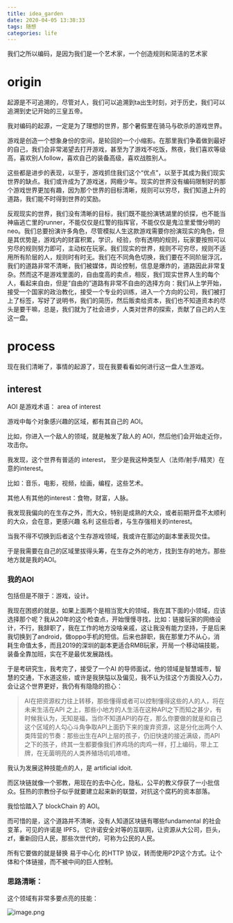 ```yaml
---
title: idea_garden
date: 2020-04-05 13:38:33
tags: 随想
categories: life
---
```


我们之所以编码，是因为我们是一个艺术家，一个创造规则和简洁的艺术家

<!--more-->

# origin

起源是不可追溯的，尽管对人，我们可以追溯到ta出生时刻，对于历史，我们可以追溯到史记开始的三皇五帝。

我对编码的起源，一定是为了理想的世界，那个暑假里在骑马与砍杀的游戏世界。

游戏是创造一个想象身份的空间，是轮回的一个小缩影。在那里我们争着做到最好的自己，我们会非常渴望去打开游戏，甚至为了游戏不吃饭，熬夜，我们喜欢等级高，喜欢别人follow，喜欢自己的装备高级，喜欢战胜别人。

这些都是进步的表现，以至于，游戏抓住我们这个“优点”，以至于其成为我们现实世界的缺点。我们或许成为了游戏迷，网瘾少年。现实的世界没有编码限制好的那个游戏世界更加有趣，因为那个世界的目标清晰，规则可以穷尽，我们知道上升的道路，我们能不时得到世界的奖励。

反观现实的世界，我们没有清晰的目标，我们既不能扮演锈湖里的侦探，也不能当神庙逃亡里的runner，不能仅仅是红警的指挥官，不能仅仅是鬼泣里爱憎分明的neo。我们总要扮演许多角色，尽管模拟人生这款游戏需要你扮演现实的角色，但是其优势是，游戏内的财富积累，学识，经验，你有透明的规则，玩家要按照可以穷尽的规则努力即可，主动权在玩家。我们现实的世界，规则不可穷尽，规则不适用所有阶层的人，规则时有时无。我们在不同角色切换，我们要在不同阶层浮沉，我们的道路非常不清晰，我们被媒体，舆论控制，信息是爆炸的，道路因此非常复杂。然而这不是游戏里面的，自由度高的卖点，相反，我们现实世界人生的每个人，看起来自由，但是“自由的”道路有非常不自由的选择方向：我们从上学开始，接受一个国家的政治教化，接受一个专业的训练，进入一个方向的公司，我们被打上了标签，写好了说明书，我们的简历，然后贩卖给资本，我们也不知道资本的尽头是要干嘛，总是，我们就为了社会进步，人类对世界的探索，贡献了自己的人生这一盘。

# process

现在我们清晰了，事情的起源了，现在我要看看如何进行这一盘人生游戏。

## interest

AOI 是游戏术语： area of interest

游戏中每个对象感兴趣的区域，都有其自己的 AOI。

比如，你进入一个敌人的领域，就是触发了敌人的 AOI，然后他们会开始走近你，攻击你。

我发现，这个世界有普适的 interest， 至少是我这种类型人（法师/射手/精灵）在意的interest。

比如：音乐，电影，视频，绘画，编程，这些艺术。

其他人有其他的interest：食物，财富，人脉。

我发现我偏向的在生存之外，而大众，特别是成熟的大众，或者前期开盘不太顺利的大众，会在意，更感兴趣 名利 这些后者，与生存强相关的interest。

当我不得不切换到后者这个生存游戏领域，我或许在那边的副本里表现欠佳。

于是我需要在自己的区域里拔得头筹，在生存之外的地方，找到生存的地方。那些地方就是我的AOI。

### 我的AOI

包括但是不限于：游戏，设计。

我现在困惑的就是，如果上面两个是相当宽大的领域，我在其下面的小领域，应该选择那个呢？我从20年的这个检查点，开始慢慢寻找，比如：链接玩家的网络设计，不行，我辞职了，我在工作的地方没啥亲戚，这让我没有能力坚持，于是后来我切换到了android，做oppo手机的短信。后来也辞职，我在那里力不从心，消耗生命值太多，而且2019的深圳的副本更适合RMB玩家，开局一个移动端技能，装备全靠加班，实在不是最优发展路线。

于是考研究生，我考完了，接受了一个AI 的导师面试，他的领域是智慧城市，智慧的交通，下水道这些，或许是我狭隘以及偏见，我不认为往这个方面投入心力，会让这个世界更好，我仍有有隐隐的担心：

>AI在把资源权力往上转移，那些懂得或者可以控制懂得这些的人的人，将在未来生活在API 之上，那些小地方的人生活在这种API之下而知之甚少，有时候我认为，无知是福，当你不知道API的存在，那么你要做的就是和自己这个区域的人勾心斗角争取API上面扔下来的废弃资源，这是分化出两个人类阵营的节奏：那些出生在API上层的孩子，仍旧快速的接近满级，而API之下的孩子，终其一生都要像我们养鸡场的肉鸡一样，打上编码，带上工牌，在无菌明亮的人类养殖场叽叽喳喳。

我认为发展这种技能点的人，是 artificial idoit.

而区块链就像一个邪教，用现在的去中心化，隐私，公平的教义俘获了一小批信众。狂热的宗教份子似乎就要建立起来新的联盟，对抗这个腐朽的资本部落。

我恰恰踏入了 blockChain 的 AOI。

而可惜的是，这个道路并不清晰，没有人知道区块链有哪些fundamental 的社会变革，可见的许诺是 IPFS， 它许诺安全对等的互联网，让资源从大公司，巨头，zf，重新回归人民，那些次世代的，可称为公民的人民。

所有它要做的就是替换 易于中心化 的HTTP 协议，转而使用P2P这个方式。让个体和个体链接，而不被中间的巨人控制。

### 思路清晰：

这个领域有非常多要点亮的技能：

![image.png](https://i.loli.net/2020/04/05/nkUTf3pJI5MFVGK.png)